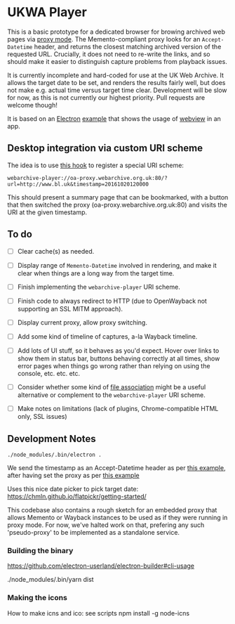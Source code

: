 # UKWA Player #

This is a basic prototype for a dedicated browser for browing archived web pages via [proxy mode](https://github.com/iipc/openwayback/wiki/Advanced-configuration). The Memento-compliant proxy looks for an `Accept-Datetime` header, and returns the closest matching archived version of the requested URL. Crucially, it does not need to re-write the links, and so should make it easier to distinguish capture problems from playback issues.

It is currently incomplete and hard-coded for use at the UK Web Archive. It allows the target date to be set, and renders the results fairly well, but does not make e.g. actual time versus target time clear. Development will be slow for now, as this is not currently our highest priority. Pull requests are welcome though!

It is based on an [Electron](https://electron.atom.io/) [example](https://github.com/hokein/electron-sample-apps/tree/master/webview/browser) that shows the usage of [webview](https://github.com/electron/electron/blob/master/docs/api/webview-tag.md) in an app.

## Desktop integration via custom URI scheme ##

The idea is to use [this hook](https://github.com/electron/electron/blob/master/docs/api/app.md#appsetasdefaultprotocolclientprotocol-path-args-macos-windows) to register a special URI scheme:

    webarchive-player://oa-proxy.webarchive.org.uk:80/?url=http://www.bl.uk&timestamp=20161020120000

This should present a summary page that can be bookmarked, with a button that then switched the proxy (oa-proxy.webarchive.org.uk:80) and visits the URI at the given timestamp.

## To do ##

 - [ ] Clear cache(s) as needed.
 - [ ] Display range of `Memento-Datetime` involved in rendering, and make it clear when things are a long way from the target time.
 - [ ] Finish implementing the `webarchive-player` URI scheme.
 - [ ] Finish code to always redirect to HTTP (due to OpenWayback not supporting an SSL MITM approach).
 - [ ] Display current proxy, allow proxy switching.
 - [ ] Add some kind of timeline of captures, a-la Wayback timeline.
 - [ ] Add lots of UI stuff, so it behaves as you'd expect. Hover over links to show them in status bar, buttons behaving correctly at all times, show error pages when things go wrong rather than relying on using the console, etc. etc. etc.
 - [ ] Consider whether some kind of [file association](https://github.com/electron-userland/electron-builder/wiki/Options#FileAssociation) might be a useful alternative or complement to the `webarchive-player` URI scheme.
 - [ ] Make notes on limitations (lack of plugins, Chrome-compatible HTML only, SSL issues)


## Development Notes ##


    ./node_modules/.bin/electron .

We send the timestamp as an Accept-Datetime header as per [this example](http://stackoverflow.com/questions/35672602/how-to-set-electron-useragent), after having set the proxy as per [this example](http://stackoverflow.com/questions/37393248/how-connect-to-proxy-in-electron-webview)

Uses this nice date picker to pick target date: https://chmln.github.io/flatpickr/getting-started/

This codebase also contains a rough sketch for an embedded proxy that allows Memento or Wayback instances to be used as if they were running in proxy mode. For now, we've halted work on that, prefering any such 'pseudo-proxy' to be implemented as a standalone service.

### Building the binary ###

https://github.com/electron-userland/electron-builder#cli-usage

./node_modules/.bin/yarn dist

### Making the icons ###

How to make icns and ico: see scripts
npm install -g node-icns



